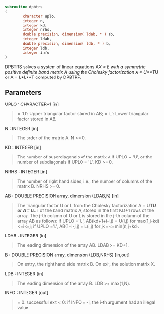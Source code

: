```fortran
subroutine dpbtrs
(
        character uplo,
        integer n,
        integer kd,
        integer nrhs,
        double precision, dimension( ldab, * ) ab,
        integer ldab,
        double precision, dimension( ldb, * ) b,
        integer ldb,
        integer info
)
```

DPBTRS solves a system of linear equations A*X = B with a symmetric
positive definite band matrix A using the Cholesky factorization
A = U**T*U or A = L*L**T computed by DPBTRF.

## Parameters
UPLO : CHARACTER*1 [in]
> = 'U':  Upper triangular factor stored in AB;
> = 'L':  Lower triangular factor stored in AB.

N : INTEGER [in]
> The order of the matrix A.  N >= 0.

KD : INTEGER [in]
> The number of superdiagonals of the matrix A if UPLO = 'U',
> or the number of subdiagonals if UPLO = 'L'.  KD >= 0.

NRHS : INTEGER [in]
> The number of right hand sides, i.e., the number of columns
> of the matrix B.  NRHS >= 0.

AB : DOUBLE PRECISION array, dimension (LDAB,N) [in]
> The triangular factor U or L from the Cholesky factorization
> A = U**T*U or A = L*L**T of the band matrix A, stored in the
> first KD+1 rows of the array.  The j-th column of U or L is
> stored in the j-th column of the array AB as follows:
> if UPLO ='U', AB(kd+1+i-j,j) = U(i,j) for max(1,j-kd)<=i<=j;
> if UPLO ='L', AB(1+i-j,j)    = L(i,j) for j<=i<=min(n,j+kd).

LDAB : INTEGER [in]
> The leading dimension of the array AB.  LDAB >= KD+1.

B : DOUBLE PRECISION array, dimension (LDB,NRHS) [in,out]
> On entry, the right hand side matrix B.
> On exit, the solution matrix X.

LDB : INTEGER [in]
> The leading dimension of the array B.  LDB >= max(1,N).

INFO : INTEGER [out]
> = 0:  successful exit
> < 0:  if INFO = -i, the i-th argument had an illegal value
